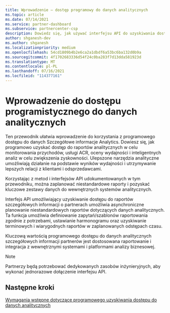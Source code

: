 ```yaml
---
title: Wprowadzenie — dostęp programowy do danych analitycznych
ms.topic: article
ms.date: 07/14/2021
ms.service: partner-dashboard
ms.subservice: partnercenter-csp
description: Dowiedz się, jak używać interfejsu API do uzyskiwania dostępu do danych analitycznych szczegółowych informacji partnerów.
author: shganesh-dev
ms.author: shganesh
ms.localizationpriority: medium
ms.openlocfilehash: 54cd1809b4b2e6ca2a1dbdf6a53bc6ba132d0b9a
ms.sourcegitcommit: 4f1702683336d54f24c0ba283f7d13dda581923d
ms.translationtype: MT
ms.contentlocale: pl-PL
ms.lasthandoff: 07/16/2021
ms.locfileid: "114377161"
---
```

# <a name="get-started-with-programmatic-access-to-analytics-data"></a>Wprowadzenie do dostępu programistycznego do danych analitycznych

Ten przewodnik ułatwia wprowadzenie do korzystania z programowego dostępu do danych Szczegółowe informacje Analytics. Dowiesz się, jak programowo uzyskać dostęp do raportów analitycznych w celu monitorowania przychodów, usługi ACR, oceny wydajności i inteligentnych analiz w celu zwiększenia zyskowności. Ulepszone narzędzia analityczne umożliwiają działanie na podstawie wyników wydajności i utrzymywanie lepszych relacji z klientami i odsprzedawcami.  

Korzystając z metod i interfejsów API udokumentowanych w tym przewodniku, można zaplanować niestandardowe raporty i pozyskać kluczowe zestawy danych do wewnętrznych systemów analitycznych.

Interfejs API umożliwiający uzyskiwanie dostępu do raportów szczegółowych informacji o partnerach umożliwia asynchroniczne planowanie niestandardowych raportów dotyczących danych analitycznych. Ta funkcja umożliwia definiowanie zapytań/szablonów raportowania zgodnie z potrzebami, ustawianie harmonogramu oraz uzyskiwanie terminowych i wiarygodnych raportów w zaplanowanych odstępach czasu.

Kluczową wartością programowego dostępu do danych analitycznych szczegółowych informacji partnerów jest dostosowana raportowanie i integracja z wewnętrznymi systemami i platformami analizy biznesowej.

> [!NOTE]
> Partnerzy będą potrzebować dedykowanych zasobów inżynieryjnych, aby wykonać jednorazowe dołączenie interfejsu API.

## <a name="next-steps"></a>Następne kroki

[Wymagania wstępne dotyczące programowego uzyskiwania dostępu do danych analitycznych](insights-programmatic-prerequisites.md)